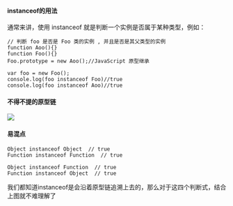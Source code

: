 #### instanceof的用法
通常来讲，使用 instanceof 就是判断一个实例是否属于某种类型，例如：

	// 判断 foo 是否是 Foo 类的实例 , 并且是否是其父类型的实例
	function Aoo(){} 
	function Foo(){} 
	Foo.prototype = new Aoo();//JavaScript 原型继承
	 
	var foo = new Foo(); 
	console.log(foo instanceof Foo)//true 
	console.log(foo instanceof Aoo)//true


#### 不得不提的原型链
![](https://i.imgur.com/bglkhT1.jpg)


#### 易混点

	Object instanceof Object  // true
	Function instanceof Function  // true
	
	Object instanceof Function  // true
	Function instanceof Object  // true

我们都知道instanceof是会沿着原型链追溯上去的，那么对于这四个判断式，结合上图就不难理解了